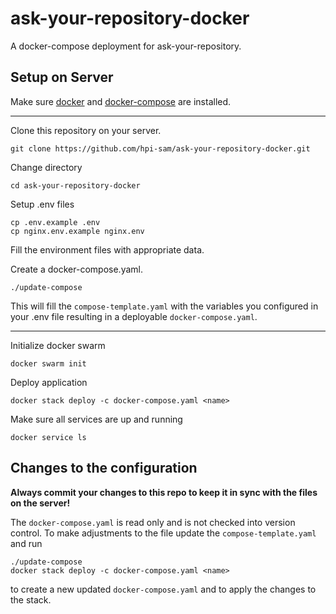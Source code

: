 # ask-your-repository-docker

A docker-compose deployment for ask-your-repository.

## Setup on Server

Make sure [docker](https://docs.docker.com/install/linux/docker-ce/ubuntu/) and [docker-compose](https://docs.docker.com/compose/install/) are installed.

----

Clone this repository on your server.

`git clone https://github.com/hpi-sam/ask-your-repository-docker.git`

Change directory

`cd ask-your-repository-docker`

Setup .env files

`cp .env.example .env`  
`cp nginx.env.example nginx.env`

Fill the environment files with appropriate data.

Create a docker-compose.yaml.

`./update-compose`

This will fill the `compose-template.yaml` with the variables you configured in your .env file resulting in a deployable `docker-compose.yaml`.

------

Initialize docker swarm

`docker swarm init`

Deploy application

`docker stack deploy -c docker-compose.yaml <name>`

Make sure all services are up and running

`docker service ls`

## Changes to the configuration

**Always commit your changes to this repo to keep it in sync with the files on the server!**

The `docker-compose.yaml` is read only and is not checked into version control.
To make adjustments to the file update the `compose-template.yaml` and run

`./update-compose`  
`docker stack deploy -c docker-compose.yaml <name>`

to create a new updated `docker-compose.yaml` and to apply the changes to the stack.
